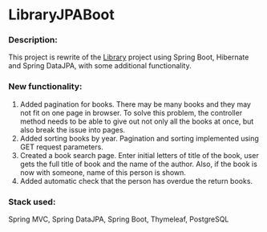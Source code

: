 # LibraryJPABoot


### Description:
This project is rewrite of the [Library](https://github.com/git-alexbondarenko/Library) project using Spring Boot, Hibernate and Spring DataJPA, with some additional functionality.


### New functionality:
1. Added pagination for books. There may be many books and they may not fit on one page in browser. To solve this problem, the controller method needs to be able to give out not only all the books at once, but also break the issue into pages.
2. Added sorting books by year. Pagination and sorting implemented using GET request parameters.
3. Created a book search page. Enter initial letters of title of the book, user gets the full title of book and the name of the author. Also, if the book is now with someone, name of this person is shown.
4. Added automatic check that the person has overdue the return books.


### Stack used:
Spring MVC, Spring DataJPA, Spring Boot, Thymeleaf, PostgreSQL
